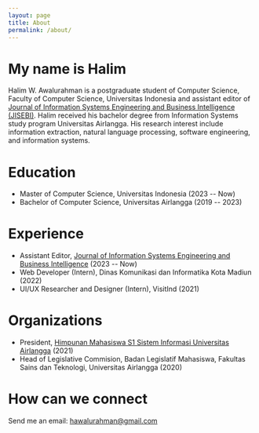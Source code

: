 ```yaml
---
layout: page
title: About
permalink: /about/
---
```


# My name is Halim

Halim W. Awalurahman is a postgraduate student of Computer Science, Faculty of Computer Science, Universitas Indonesia and assistant editor of [Journal of Information Systems Engineering and Business Intelligence 
(JISEBI)](https://e-journal.unair.ac.id/JISEBI/index). Halim received his bachelor degree from Information Systems study program Universitas Airlangga. His research interest include information extraction, natural language 
processing, software engineering, and information systems.

# Education

- Master of Computer Science, Universitas Indonesia (2023 -- Now)
- Bachelor of Computer Science, Universitas Airlangga (2019 -- 2023)

# Experience

- Assistant Editor, [Journal of Information Systems Engineering and Business Intelligence](https://e-journal.unair.ac.id/JISEBI/index) (2023 -- Now)
- Web Developer (Intern), Dinas Komunikasi dan Informatika Kota Madiun (2022)
- UI/UX Researcher and Designer (Intern), VisitInd (2021)

# Organizations

- President, [Himpunan Mahasiswa S1 Sistem Informasi Universitas Airlangga](https://www.linkedin.com/company/himpunan-mahasiswa-s1-sistem-informasi-unair/) (2021)
- Head of Legislative Commision, Badan Legislatif Mahasiswa, Fakultas Sains dan Teknologi, Universitas Airlangga (2020)

# How can we connect

Send me an email: [hawalurahman@gmail.com](mailto:hawalurahman@gmail.com)
